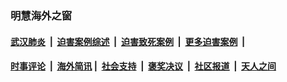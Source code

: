 
### 明慧海外之窗

####  [武汉肺炎](indexes/365.md?t=01190300) &nbsp;|&nbsp;  [迫害案例综述](indexes/328.md?t=01190300) &nbsp;|&nbsp; [迫害致死案例](indexes/277.md?t=01190300)  &nbsp;|&nbsp; [更多迫害案例](indexes/81.md?t=01190300)  &nbsp;|&nbsp; 
####  [时事评论](indexes/251.md?t=01190300) &nbsp;|&nbsp; [海外简讯](indexes/245.md?t=01190300)&nbsp;|&nbsp;  [社会支持](indexes/140.md?t=01190300) &nbsp;|&nbsp; [褒奖决议](indexes/282.md?t=01190300) &nbsp;|&nbsp; [社区报道](indexes/91.md?t=01190300)  &nbsp;|&nbsp; [天人之间](indexes/78.md?t=01190300) 

